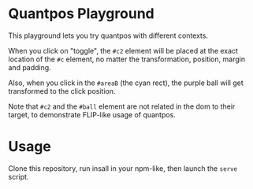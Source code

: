 # Quantpos Playground

This playground lets you try quantpos with different contexts.

When you click on "toggle", the `#c2` element will be placed at the exact location of the `#c` element, no matter the transformation, position, margin and padding.

Also, when you click in the `#areaB` (the cyan rect), the purple ball will get transformed to the click position.

Note that `#c2` and the `#ball` element are not related in the dom to their target, to demonstrate FLIP-like usage of quantpos.

# Usage

Clone this repository, run insall in your npm-like, then launch the `serve` script.
